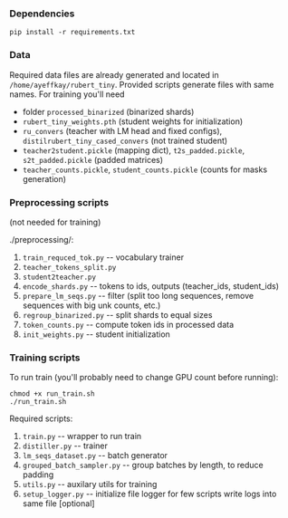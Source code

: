 ### Dependencies
```
pip install -r requirements.txt
```
### Data
Required data files are already generated and located in `/home/ayeffkay/rubert_tiny`. Provided scripts generate files with same names.
For training you'll need 
* folder `processed_binarized` (binarized shards)
* `rubert_tiny_weights.pth` (student weights for initialization)
* `ru_convers` (teacher with LM head and fixed configs), `distilrubert_tiny_cased_convers` (not trained student)
* `teacher2student.pickle` (mapping dict), `t2s_padded.pickle`, `s2t_padded.pickle` (padded matrices)
* `teacher_counts.pickle`, `student_counts.pickle` (counts for masks generation)

### Preprocessing scripts
(not needed for training)

./preprocessing/:
1. `train_requced_tok.py` -- vocabulary trainer
2. `teacher_tokens_split.py`
3. `student2teacher.py`
4. `encode_shards.py` -- tokens to ids, outputs (teacher_ids, student_ids)
5. `prepare_lm_seqs.py` -- filter (split too long sequences, remove sequences with big unk counts, etc.)
6. `regroup_binarized.py` -- split shards to equal sizes
7. `token_counts.py` -- compute token ids in processed data
8. `init_weights.py` -- student initialization


### Training scripts
To run train (you'll probably need to change GPU count before running):
```
chmod +x run_train.sh
./run_train.sh
```
Required scripts:
1. `train.py` -- wrapper to run train
2. `distiller.py` -- trainer
3. `lm_seqs_dataset.py` -- batch generator
4. `grouped_batch_sampler.py` -- group batches by length, to reduce padding
5. `utils.py` -- auxilary utils for training
6. `setup_logger.py` -- initialize file logger for few scripts write logs into same file [optional]

